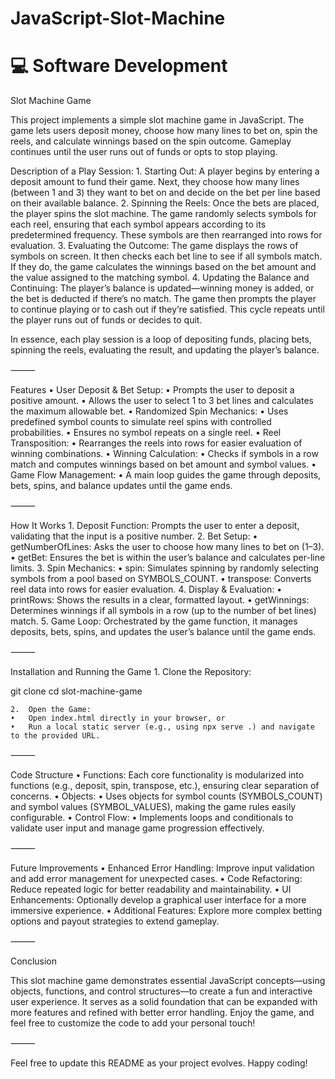 # JavaScript-Slot-Machine

# 💻  Software Development

Slot Machine Game

This project implements a simple slot machine game in JavaScript. The game lets users deposit money, choose how many lines to bet on, spin the reels, and calculate winnings based on the spin outcome. Gameplay continues until the user runs out of funds or opts to stop playing.

Description of a Play Session:
	1.	Starting Out:
A player begins by entering a deposit amount to fund their game. Next, they choose how many lines (between 1 and 3) they want to bet on and decide on the bet per line based on their available balance.
	2.	Spinning the Reels:
Once the bets are placed, the player spins the slot machine. The game randomly selects symbols for each reel, ensuring that each symbol appears according to its predetermined frequency. These symbols are then rearranged into rows for evaluation.
	3.	Evaluating the Outcome:
The game displays the rows of symbols on screen. It then checks each bet line to see if all symbols match. If they do, the game calculates the winnings based on the bet amount and the value assigned to the matching symbol.
	4.	Updating the Balance and Continuing:
The player’s balance is updated—winning money is added, or the bet is deducted if there’s no match. The game then prompts the player to continue playing or to cash out if they’re satisfied. This cycle repeats until the player runs out of funds or decides to quit.

In essence, each play session is a loop of depositing funds, placing bets, spinning the reels, evaluating the result, and updating the player’s balance.

⸻

Features
	•	User Deposit & Bet Setup:
	•	Prompts the user to deposit a positive amount.
	•	Allows the user to select 1 to 3 bet lines and calculates the maximum allowable bet.
	•	Randomized Spin Mechanics:
	•	Uses predefined symbol counts to simulate reel spins with controlled probabilities.
	•	Ensures no symbol repeats on a single reel.
	•	Reel Transposition:
	•	Rearranges the reels into rows for easier evaluation of winning combinations.
	•	Winning Calculation:
	•	Checks if symbols in a row match and computes winnings based on bet amount and symbol values.
	•	Game Flow Management:
	•	A main loop guides the game through deposits, bets, spins, and balance updates until the game ends.

⸻

How It Works
	1.	Deposit Function:
Prompts the user to enter a deposit, validating that the input is a positive number.
	2.	Bet Setup:
	•	getNumberOfLines: Asks the user to choose how many lines to bet on (1–3).
	•	getBet: Ensures the bet is within the user’s balance and calculates per-line limits.
	3.	Spin Mechanics:
	•	spin: Simulates spinning by randomly selecting symbols from a pool based on SYMBOLS_COUNT.
	•	transpose: Converts reel data into rows for easier evaluation.
	4.	Display & Evaluation:
	•	printRows: Shows the results in a clear, formatted layout.
	•	getWinnings: Determines winnings if all symbols in a row (up to the number of bet lines) match.
	5.	Game Loop:
Orchestrated by the game function, it manages deposits, bets, spins, and updates the user’s balance until the game ends.

⸻

Installation and Running the Game
	1.	Clone the Repository:

git clone <repository-url>
cd slot-machine-game


	2.	Open the Game:
	•	Open index.html directly in your browser, or
	•	Run a local static server (e.g., using npx serve .) and navigate to the provided URL.

⸻

Code Structure
	•	Functions:
Each core functionality is modularized into functions (e.g., deposit, spin, transpose, etc.), ensuring clear separation of concerns.
	•	Objects:
	•	Uses objects for symbol counts (SYMBOLS_COUNT) and symbol values (SYMBOL_VALUES), making the game rules easily configurable.
	•	Control Flow:
	•	Implements loops and conditionals to validate user input and manage game progression effectively.

⸻

Future Improvements
	•	Enhanced Error Handling:
Improve input validation and add error management for unexpected cases.
	•	Code Refactoring:
Reduce repeated logic for better readability and maintainability.
	•	UI Enhancements:
Optionally develop a graphical user interface for a more immersive experience.
	•	Additional Features:
Explore more complex betting options and payout strategies to extend gameplay.

⸻

Conclusion

This slot machine game demonstrates essential JavaScript concepts—using objects, functions, and control structures—to create a fun and interactive user experience. It serves as a solid foundation that can be expanded with more features and refined with better error handling. Enjoy the game, and feel free to customize the code to add your personal touch!

⸻

Feel free to update this README as your project evolves. Happy coding!
